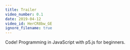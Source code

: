 ```yaml
---
title: Trailer
video_number: 0.1
date: 2019-04-12
video_id: HerCR8bw_GE
ignore_filename: true
---
```


Code! Programming in JavaScript with p5.js for beginners.
